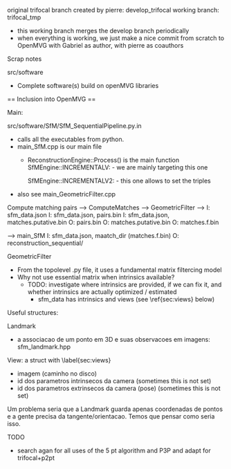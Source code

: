 original trifocal branch  created by pierre: develop_trifocal
working branch: trifocal_tmp
  - this working branch merges the develop branch periodically
  - when everything is working, we just make a nice commit from scratch to
    OpenMVG with Gabriel as author, with pierre as coauthors


Scrap notes


src/software 
 - Complete software(s) build on openMVG libraries


== Inclusion into OpenMVG ==

Main:

src/software/SfM/SfM_SequentialPipeline.py.in
  - calls all the executables from python.
  - main_SfM.cpp is our main file
    - ReconstructionEngine::Process() is the main function
        SfMEngine::INCREMENTALV:
          - we are mainly targeting this one
          
        SfMEngine::INCREMENTALV2:
          - this one allows to set the triples
  - also see main_GeometricFilter.cpp


Compute matching pairs -->  ComputeMatches               --> GeometricFilter -->
I: sfm_data.json            I: sfm_data.json, pairs.bin      I: sfm_data.json, matches.putative.bin
O: pairs.bin                O: matches.putative.bin          O: matches.f.bin

-->  main_SfM
     I: sfm_data.json, maatch_dir (matches.f.bin)
     O: reconstruction_sequential/



GeometricFilter 
- From the topolevel .py file, it uses a fundamental matrix filtercing model
- Why not use essential matrix when intrinsics available?
    - TODO: investigate where intrinsics are provided, if we can fix it, and
      whether intrinsics are actually optimized / estimated
        - sfm_data has intrinsics and views (see \ref{sec:views} below)


Useful structures:

Landmark 
  - a associacao de um ponto em 3D e suas observacoes em imagens: sfm_landmark.hpp

View: a struct with \label{sec:views}
  - imagem (caminho no disco)
  - id dos parametros intrinsecos da camera            (sometimes this is not set)
  - id dos parametros extrinsecos da camera (pose)     (sometimes this is not set)

Um problema seria que a Landmark guarda apenas coordenadas de pontos e a gente
precisa da tangente/orientacao. Temos que pensar como seria isso.


TODO
  - search agan for all uses of the 5 pt algorithm and P3P and adapt for trifocal+p2pt
 
